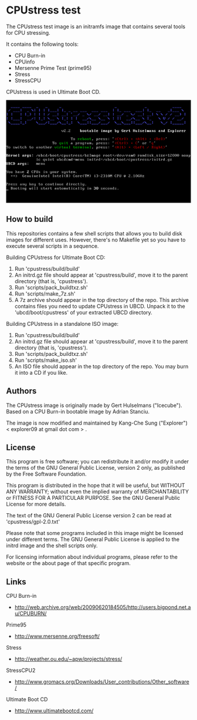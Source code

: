 CPUstress test
==============

The CPUstress test image is an initramfs image that contains several tools for 
CPU stressing.

It contains the following tools:
* CPU Burn-in
* CPUinfo
* Mersenne Prime Test (prime95)
* Stress
* StressCPU

CPUstress is used in Ultimate Boot CD.

![CPUstress test splash screen](./screenshots/cpustress-splash.png "Splash screen")

How to build
------------

This repositories contains a few shell scripts that allows you to build disk 
images for different uses. However, there's no Makefile yet so you have to 
execute several scripts in a sequence.

Building CPUstress for Ultimate Boot CD:

1. Run 'cpustress/build/build'
2. An initrd.gz file should appear at 'cpustress/build', move it to the parent 
   directory (that is, 'cpustress').
3. Run 'scripts/pack_buildtxz.sh'
4. Run 'scripts/make_7z.sh'
5. A 7z archive should appear in the top directory of the repo. This archive 
   contains files you need to update CPUstress in UBCD. Unpack it to the 
   'ubcd/boot/cpustress' of your extracted UBCD directory.

Building CPUstress in a standalone ISO image:

1. Run 'cpustress/build/build'
2. An initrd.gz file should appear at 'cpustress/build', move it to the parent 
   directory (that is, 'cpustress').
3. Run 'scripts/pack_buildtxz.sh'
4. Run 'scripts/make_iso.sh'
5. An ISO file should appear in the top directory of the repo. You may burn 
   it into a CD if you like.

Authors
-------

The CPUstress image is originally made by Gert Hulselmans ("Icecube").
Based on a CPU Burn-in bootable image by Adrian Stanciu.

The image is now modified and maintained by Kang-Che Sung ("Explorer") 
< explorer09 at gmail dot com > .

License
-------

This program is free software; you can redistribute it and/or modify it under 
the terms of the GNU General Public License, version 2 only, as published by 
the Free Software Foundation.

This program is distributed in the hope that it will be useful, but WITHOUT 
ANY WARRANTY; without even the implied warranty of MERCHANTABILITY or FITNESS 
FOR A PARTICULAR PURPOSE.  See the GNU General Public License for more details.

The text of the GNU General Public License version 2 can be read at 
'cpustress/gpl-2.0.txt'

Please note that some programs included in this image might be licensed under 
different terms. The GNU General Public License is applied to the initrd 
image and the shell scripts only.

For licensing information about individual programs, please refer to the 
website or the about page of that specific program.

Links
-----

CPU Burn-in
* http://web.archive.org/web/20090620184505/http://users.bigpond.net.au/CPUBURN/

Prime95
* http://www.mersenne.org/freesoft/

Stress
* http://weather.ou.edu/~apw/projects/stress/

StressCPU2
* http://www.gromacs.org/Downloads/User_contributions/Other_software/

Ultimate Boot CD
* http://www.ultimatebootcd.com/

